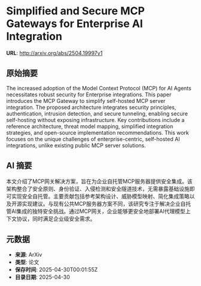 # Simplified and Secure MCP Gateways for Enterprise AI Integration

**URL**: http://arxiv.org/abs/2504.19997v1

## 原始摘要

The increased adoption of the Model Context Protocol (MCP) for AI Agents
necessitates robust security for Enterprise integrations. This paper introduces
the MCP Gateway to simplify self-hosted MCP server integration. The proposed
architecture integrates security principles, authentication, intrusion
detection, and secure tunneling, enabling secure self-hosting without exposing
infrastructure. Key contributions include a reference architecture, threat
model mapping, simplified integration strategies, and open-source
implementation recommendations. This work focuses on the unique challenges of
enterprise-centric, self-hosted AI integrations, unlike existing public MCP
server solutions.


## AI 摘要

本文介绍了MCP网关解决方案，旨在为企业自托管MCP服务器提供安全集成。该架构整合了安全原则、身份验证、入侵检测和安全隧道技术，无需暴露基础设施即可实现安全自托管。主要贡献包括参考架构设计、威胁模型映射、简化集成策略以及开源实现建议。与现有公共MCP服务器方案不同，该研究专注于解决企业自托管AI集成的独特安全挑战。通过MCP网关，企业能够更安全地部署AI代理模型上下文协议，同时满足企业级安全需求。

## 元数据

- **来源**: ArXiv
- **类型**: 论文
- **保存时间**: 2025-04-30T00:01:55Z
- **目录日期**: 2025-04-30
